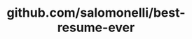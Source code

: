 ---
layout: post
title: github.com/salomonelli/best-resume-ever
categories: link
tags: [انگلیسی, گیت‌هاب, برنامه‌نویسی]
---